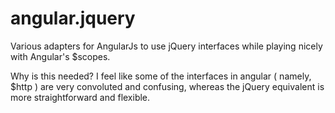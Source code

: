 angular.jquery
==============

Various adapters for AngularJs to use jQuery interfaces while playing nicely with Angular's $scopes.

Why is this needed?  I feel like some of the interfaces in angular ( namely, $http ) are very convoluted and confusing, whereas the jQuery equivalent is more straightforward and flexible.
